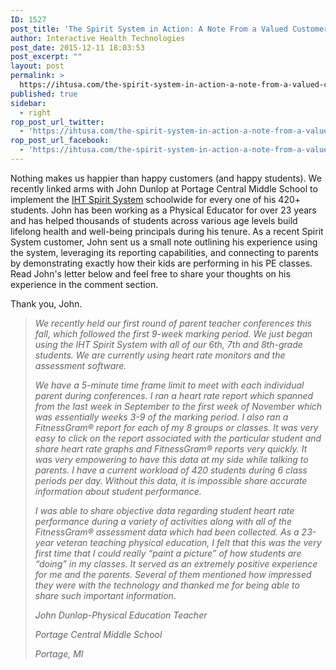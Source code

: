 ```yaml
---
ID: 1527
post_title: 'The Spirit System in Action: A Note From a Valued Customer'
author: Interactive Health Technologies
post_date: 2015-12-11 18:03:53
post_excerpt: ""
layout: post
permalink: >
  https://ihtusa.com/the-spirit-system-in-action-a-note-from-a-valued-customer/
published: true
sidebar:
  - right
rop_post_url_twitter:
  - 'https://ihtusa.com/the-spirit-system-in-action-a-note-from-a-valued-customer/?utm_source=ReviveOldPost&utm_medium=social&utm_campaign=ReviveOldPost'
rop_post_url_facebook:
  - 'https://ihtusa.com/the-spirit-system-in-action-a-note-from-a-valued-customer/?utm_source=ReviveOldPost&utm_medium=social&utm_campaign=ReviveOldPost'
---
```

Nothing makes us happier than happy customers (and happy students). We recently linked arms with John Dunlop at Portage Central Middle School to implement the <a href="https://ihtusa.com/spirit-system/" target="_blank">IHT Spirit System</a> schoolwide for every one of his 420+ students. John has been working as a Physical Educator for over 23 years and has helped thousands of students across various age levels build lifelong health and well-being principals during his tenure. As a recent Spirit System customer, John sent us a small note outlining his experience using the system, leveraging its reporting capabilities, and connecting to parents by demonstrating exactly how their kids are performing in his PE classes. Read John's letter below and feel free to share your thoughts on his experience in the comment section.

Thank you, John.

<!--more-->
<blockquote><u></u><em>We recently held our first round of parent teacher conferences this fall, which followed the first 9-week marking period. We just began using the IHT Spirit System with all of our 6th, 7th and 8th-grade students. We are currently using heart rate monitors and the assessment software.</em>

<em>We have a 5-minute time frame limit to meet with each individual parent during conferences. I ran a heart rate report which spanned from the last week in September to the first week of November which was essentially weeks 3-9 of the marking period. I also ran a FitnessGram® report for each of my 8 groups or classes. It was very easy to click on the report associated with the particular student and share heart rate graphs and FitnessGram® reports very quickly. It was very empowering to have this data at my side while talking to parents. I have a current workload of 420 students during 6 class periods per day. Without this data, it is impossible share accurate information about student performance.</em>

<em>I was able to share objective data regarding student heart rate performance during a variety of activities along with all of the FitnessGram® assessment data which had been collected. As a 23-year veteran teaching physical education, I felt that this was the very first time that I could really “paint a picture” of how students are “doing” in my classes. It served as an extremely positive experience for me and the parents. Several of them mentioned how impressed they were with the technology and thanked me for being able to share such important information.</em>

<em>John Dunlop-Physical Education Teacher</em>

<em>Portage Central Middle School</em>

<em>Portage, MI</em></blockquote>